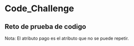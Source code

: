 # Code_Challenge

## Reto de prueba de codigo

Nota: El atributo pago es el atributo que no se puede repetir. 

